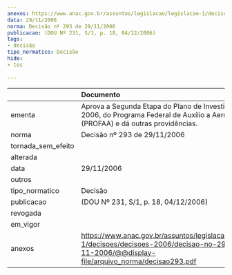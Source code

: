 ```yaml
---
anexos: https://www.anac.gov.br/assuntos/legislacao/legislacao-1/decisoes/decisoes-2006/decisao-no-293-de-29-11-2006/@@display-file/arquivo_norma/decisao293.pdf
data: 29/11/2006
norma: Decisão nº 293 de 29/11/2006
publicacao: (DOU Nº 231, S/1, p. 18, 04/12/2006)
tags:
- decisão
tipo_normatico: Decisão
hide: 
- toc 
 
---
```


|                    | Documento                                                                                                                                                |
|:-------------------|:---------------------------------------------------------------------------------------------------------------------------------------------------------|
| ementa             | Aprova a Segunda Etapa do Plano de Investimentos de 2006, do Programa Federal de Auxílio a Aeroportos (PROFAA) e dá outras providências.                 |
| norma              | Decisão nº 293 de 29/11/2006                                                                                                                             |
| tornada_sem_efeito |                                                                                                                                                          |
| alterada           |                                                                                                                                                          |
| data               | 29/11/2006                                                                                                                                               |
| outros             |                                                                                                                                                          |
| tipo_normatico     | Decisão                                                                                                                                                  |
| publicacao         | (DOU Nº 231, S/1, p. 18, 04/12/2006)                                                                                                                     |
| revogada           |                                                                                                                                                          |
| em_vigor           |                                                                                                                                                          |
| anexos             | https://www.anac.gov.br/assuntos/legislacao/legislacao-1/decisoes/decisoes-2006/decisao-no-293-de-29-11-2006/@@display-file/arquivo_norma/decisao293.pdf |